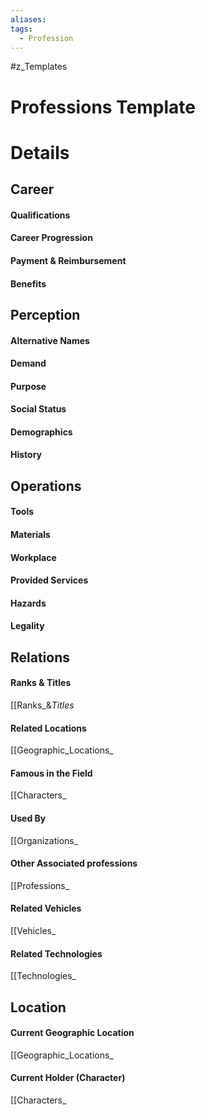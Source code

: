 ```yaml
---
aliases: 
tags:
  - Profession
---
```

#z_Templates
# Professions Template


# Details
## Career
#### Qualifications
#### Career Progression
#### Payment & Reimbursement
#### Benefits
## Perception
#### Alternative Names
#### Demand
#### Purpose
#### Social Status
#### Demographics
#### History
## Operations
#### Tools
#### Materials
#### Workplace
#### Provided Services
#### Hazards
#### Legality
## Relations
#### Ranks & Titles
[[Ranks_&_Titles_
#### Related Locations
[[Geographic_Locations_
#### Famous in the Field
[[Characters_
#### Used By
[[Organizations_
#### Other Associated professions
[[Professions_
#### Related Vehicles
[[Vehicles_
#### Related Technologies
[[Technologies_
## Location
#### Current Geographic Location
[[Geographic_Locations_
#### Current Holder (Character)
[[Characters_